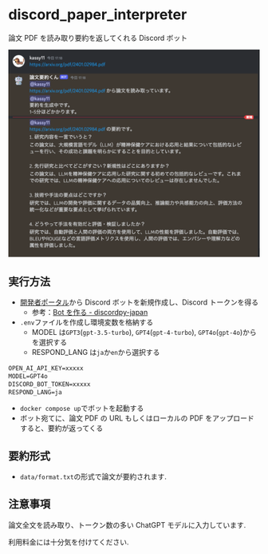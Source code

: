 # discord_paper_interpreter

論文 PDF を読み取り要約を返してくれる Discord ボット

<img src="./example.png" title="example">

## 実行方法

- [開発者ポータル](https://discord.com/developers/applications)から Discord ボットを新規作成し、Discord トークンを得る
  - 参考：[Bot を作る - discordpy-japan](https://scrapbox.io/discordpy-japan/Bot%E3%82%92%E4%BD%9C%E3%82%8B)
- `.env`ファイルを作成し環境変数を格納する
  - MODEL は`GPT3`(`gpt-3.5-turbo`), `GPT4`(`gpt-4-turbo`), `GPT4o`(`gpt-4o`)からを選択する
  - RESPOND_LANG は`ja`か`en`から選択する

```.env
OPEN_AI_API_KEY=xxxxx
MODEL=GPT4o
DISCORD_BOT_TOKEN=xxxxx
RESPOND_LANG=ja
```

- `docker compose up`でボットを起動する
- ボット宛てに、論文 PDF の URL もしくはローカルの PDF をアップロードすると、要約が返ってくる

## 要約形式

- `data/format.txt`の形式で論文が要約されます.

## 注意事項

論文全文を読み取り、トークン数の多い ChatGPT モデルに入力しています.

利用料金には十分気を付けてください.
